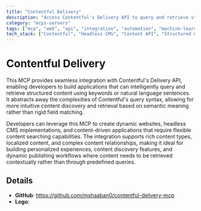 ```yaml
---
title: "Contentful Delivery"
description: "Access Contentful's Delivery API to query and retrieve structured content using natural language, powering dynamic content-driven applications."
category: "mcps-servers"
tags: ["mcp", "web", "api", "integration", "automation", "machine-learning"]
tech_stack: ["Contentful", "Headless CMS", "Content API", "Structured Content", "Content Delivery"]
---
```


# Contentful Delivery

This MCP provides seamless integration with Contentful's Delivery API, enabling developers to build applications that can intelligently query and retrieve structured content using keywords or natural language sentences. It abstracts away the complexities of Contentful's query syntax, allowing for more intuitive content discovery and retrieval based on semantic meaning rather than rigid field matching.

Developers can leverage this MCP to create dynamic websites, headless CMS implementations, and content-driven applications that require flexible content searching capabilities. The integration supports rich content types, localized content, and complex content relationships, making it ideal for building personalized experiences, content discovery features, and dynamic publishing workflows where content needs to be retrieved contextually rather than through predefined queries.

## Details

- **GitHub**: https://github.com/mshaaban0/contentful-delivery-mcp
- **Logo**: 
